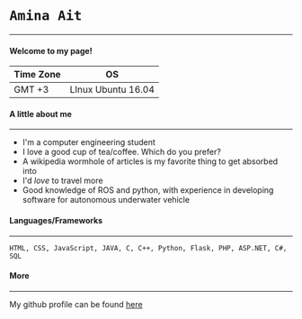 
   # `Amina Ait`

---

#### Welcome to my page!

    
| Time Zone | OS |
| ----| ----|
| GMT +3 | LInux Ubuntu 16.04 |


#### A little about me
---
*  I'm a computer engineering student
*  I love a good cup of tea/coffee. Which do you prefer?
*  A wikipedia wormhole of articles is my favorite thing to get absorbed into
*  I'd *love* to travel more
*  Good knowledge of ROS and python, with experience in developing software for autonomous underwater vehicle

#### Languages/Frameworks
---

```
HTML, CSS, JavaScript, JAVA, C, C++, Python, Flask, PHP, ASP.NET, C#, SQL
```

#### More
---



My github profile can be found [here](https://github.com/aminait)


